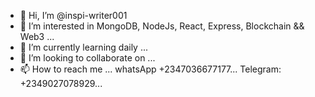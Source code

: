 - 👋 Hi, I’m @inspi-writer001
- 👀 I’m interested in MongoDB, NodeJs, React, Express, Blockchain && Web3 ...
- 🌱 I’m currently learning daily ...
- 💞️ I’m looking to collaborate on ...
- 📫 How to reach me ... whatsApp +2347036677177... Telegram: +2349027078929...

<!---
inspi-writer001/inspi-writer001 is a ✨ special ✨ repository because its `README.md` (this file) appears on your GitHub profile.
You can click the Preview link to take a look at your changes.
--->
